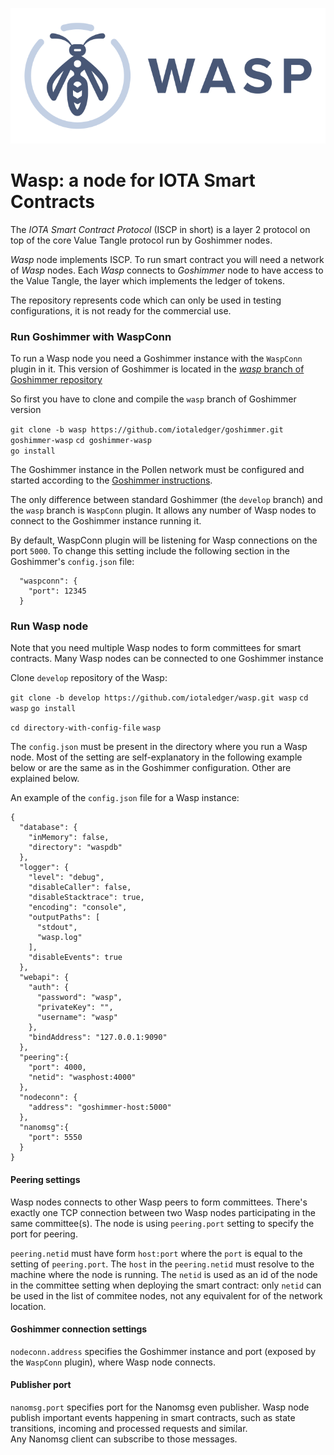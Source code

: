 ![Wasp logo](WASP_logo_dark.png)
# Wasp: a node for IOTA Smart Contracts


The _IOTA Smart Contract Protocol_ (ISCP in short) is a layer 2 protocol on top of the core Value Tangle
protocol run by Goshimmer nodes. 

_Wasp_ node implements ISCP. To run smart contract you will need a network of _Wasp_ nodes.
Each _Wasp_ connects to _Goshimmer_ node to have access to the Value Tangle, 
the layer which implements the ledger of tokens.   

The repository represents code which can only be used in testing configurations, it is not ready for the commercial use.

### Run Goshimmer with WaspConn

To run a Wasp node you need a Goshimmer instance with the `WaspConn` plugin in it. 
This version of Goshimmer is located in the
 [_wasp_ branch of Goshimmer repository](https://github.com/iotaledger/goshimmer/tree/wasp) 

So first you have to clone and compile the `wasp` branch of Goshimmer version 

`git clone -b wasp https://github.com/iotaledger/goshimmer.git goshimmer-wasp`
`cd goshimmer-wasp`    
`go install`    

The Goshimmer instance in the Pollen network must be configured and started according to the 
[Goshimmer instructions](https://github.com/iotaledger/goshimmer/wiki/Setup-up-a-GoShimmer-node-(Joining-the-pollen-testnet)).  

The only difference between standard Goshimmer (the `develop` branch) and the `wasp` branch is `WaspConn` plugin.
It allows any number of Wasp nodes to connect to the Goshimmer instance running it.

By default, WaspConn plugin will be listening for Wasp connections on the port `5000`. 
To change this setting include the following section in the Goshimmer's `config.json` file:

```
  "waspconn": {
    "port": 12345
  }
```
   
### Run Wasp node

Note that you need multiple Wasp nodes to form committees for smart contracts. 
Many Wasp nodes can be connected to one Goshimmer instance
    
Clone `develop` repository of the Wasp:
    
`git clone -b develop https://github.com/iotaledger/wasp.git wasp`
`cd wasp`
`go install`

`cd directory-with-config-file`
`wasp`

The `config.json` must be present in the directory where you run a Wasp node. 
Most of the setting are self-explanatory in the following example below or are the same as in the Goshimmer configuration.
Other are explained below.

An example of the `config.json` file for a Wasp instance:
```
{
  "database": {
    "inMemory": false,
    "directory": "waspdb"
  },
  "logger": {
    "level": "debug",
    "disableCaller": false,
    "disableStacktrace": true,
    "encoding": "console",
    "outputPaths": [
      "stdout",
      "wasp.log"
    ],
    "disableEvents": true
  },
  "webapi": {
    "auth": {
      "password": "wasp",
      "privateKey": "",
      "username": "wasp"
    },
    "bindAddress": "127.0.0.1:9090"
  },
  "peering":{
    "port": 4000,
    "netid": "wasphost:4000"
  },
  "nodeconn": {
    "address": "goshimmer-host:5000"
  },
  "nanomsg":{
    "port": 5550
  }
}
``` 

#### Peering settings
Wasp nodes connects to other Wasp peers to form committees. There's exactly one TCP connection between two Wasp nodes 
participating in the same committee(s). The node is using `peering.port` setting to specify the port for peering.

`peering.netid` must have form `host:port` where the `port` is equal to the setting of `peering.port`.
The `host` in the `peering.netid` must resolve to the machine where the node is running. 
The `netid` is used as an id of the node in the committee setting when deploying the smart contract: only `netid` 
can be used in the list of commitee nodes, not any equivalent for of the network location.

#### Goshimmer connection settings

`nodeconn.address` specifies the Goshimmer instance and port (exposed by the `WaspConn` plugin), where Wasp node connects. 

#### Publisher port

`nanomsg.port` specifies port for the Nanomsg even publisher. Wasp node publish important events happening 
in smart contracts, such as state transitions, incoming and processed requests and similar.  
Any Nanomsg client can subscribe to those messages.  